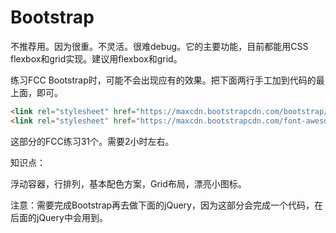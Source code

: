 # Bootstrap

不推荐用。因为很重。不灵活。很难debug。它的主要功能，目前都能用CSS flexbox和grid实现。建议用flexbox和grid。

练习FCC Bootstrap时，可能不会出现应有的效果。把下面两行手工加到代码的最上面，即可。

```html
<link rel="stylesheet" href="https://maxcdn.bootstrapcdn.com/bootstrap/3.3.7/css/bootstrap.min.css" integrity="sha384-BVYiiSIFeK1dGmJRAkycuHAHRg32OmUcww7on3RYdg4Va+PmSTsz/K68vbdEjh4u" crossorigin="anonymous"/>
<link rel="stylesheet" href="https://maxcdn.bootstrapcdn.com/font-awesome/4.5.0/css/font-awesome.min.css" integrity="sha384-XdYbMnZ/QjLh6iI4ogqCTaIjrFk87ip+ekIjefZch0Y+PvJ8CDYtEs1ipDmPorQ+" crossorigin="anonymous">
```

这部分的FCC练习31个。需要2小时左右。

知识点：

浮动容器，行排列，基本配色方案，Grid布局，漂亮小图标。

注意：需要完成Bootstrap再去做下面的jQuery，因为这部分会完成一个代码，在后面的jQuery中会用到。
